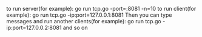 to run server(for example): go run tcp.go -port=:8081 -n=10
to run client(for example): go run tcp.go -ip:port=127.0.0.1:8081
Then you can type messages and run another clients(for example): go run tcp.go -ip:port=127.0.0.2:8081
and so on
